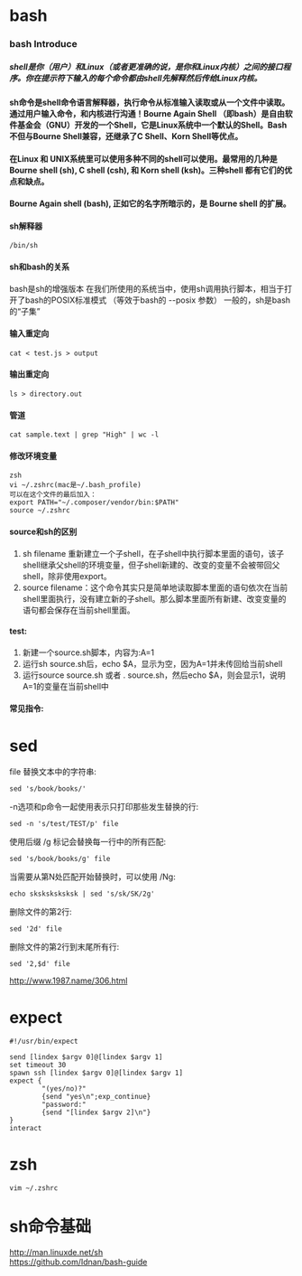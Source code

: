 # bash
### bash Introduce

##### shell是你（用户）和Linux（或者更准确的说，是你和Linux内核）之间的接口程序。你在提示符下输入的每个命令都由shell先解释然后传给Linux内核。    

#### sh命令是shell命令语言解释器，执行命令从标准输入读取或从一个文件中读取。通过用户输入命令，和内核进行沟通！Bourne Again Shell （即bash）是自由软件基金会（GNU）开发的一个Shell，它是Linux系统中一个默认的Shell。Bash不但与Bourne Shell兼容，还继承了C Shell、Korn Shell等优点。   

#### 在Linux 和 UNIX系统里可以使用多种不同的shell可以使用。最常用的几种是 Bourne shell (sh), C shell (csh), 和 Korn shell (ksh)。三种shell 都有它们的优点和缺点。    

####  Bourne Again shell (bash), 正如它的名字所暗示的，是 Bourne shell 的扩展。

#### sh解释器    
```
/bin/sh
```

#### sh和bash的关系   
bash是sh的增强版本
在我们所使用的系统当中，使用sh调用执行脚本，相当于打开了bash的POSIX标准模式 （等效于bash的 --posix 参数）
一般的，sh是bash的“子集” 

#### 输入重定向   
```
cat < test.js > output
```

#### 输出重定向   
```
ls > directory.out 
```

#### 管道    
```
cat sample.text | grep "High" | wc -l
```

#### 修改环境变量  
```
zsh 
vi ~/.zshrc(mac是~/.bash_profile)    
可以在这个文件的最后加入：    
export PATH="~/.composer/vendor/bin:$PATH"   
source ~/.zshrc  
```

#### source和sh的区别
1. sh filename 重新建立一个子shell，在子shell中执行脚本里面的语句，该子shell继承父shell的环境变量，但子shell新建的、改变的变量不会被带回父shell，除非使用export。
2. source filename：这个命令其实只是简单地读取脚本里面的语句依次在当前shell里面执行，没有建立新的子shell。那么脚本里面所有新建、改变变量的语句都会保存在当前shell里面。

#### test:   
1. 新建一个source.sh脚本，内容为:A=1
2. 运行sh source.sh后，echo $A，显示为空，因为A=1并未传回给当前shell
3. 运行source source.sh 或者 . source.sh，然后echo $A，则会显示1，说明A=1的变量在当前shell中

#### 常见指令:    

# sed  
file 替换文本中的字符串:   
```
sed 's/book/books/'   
``` 
-n选项和p命令一起使用表示只打印那些发生替换的行:   
```
sed -n 's/test/TEST/p' file    
```
使用后缀 /g 标记会替换每一行中的所有匹配:
```
sed 's/book/books/g' file    
``` 
当需要从第N处匹配开始替换时，可以使用 /Ng:
```
echo sksksksksksk | sed 's/sk/SK/2g'    
``` 
删除文件的第2行:
```
sed '2d' file 
```    
删除文件的第2行到末尾所有行:
```
sed '2,$d' file    
```
http://www.1987.name/306.html

# expect   
```
#!/usr/bin/expect

send [lindex $argv 0]@[lindex $argv 1]
set timeout 30
spawn ssh [lindex $argv 0]@[lindex $argv 1]
expect {
        "(yes/no)?"
        {send "yes\n";exp_continue}
        "password:"
        {send "[lindex $argv 2]\n"}
}
interact
```

# zsh   
```
vim ~/.zshrc
```   


# sh命令基础    
http://man.linuxde.net/sh    
https://github.com/Idnan/bash-guide
